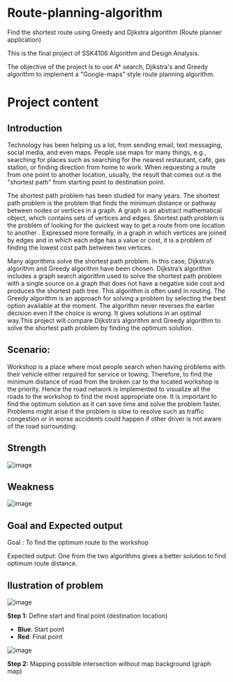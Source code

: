 # Route-planning-algorithm
Find the shortest route using Greedy and Djikstra algorithm (Route planner application)

This is the final project of SSK4106 Algorithm and Design Analysis.

The objective of the project is to use A* search, Djikstra's and Greedy algorithm to implement a "Google-maps" style route planning algorithm.

# Project content
## Introduction
Technology has been helping us a lot, from sending email, text messaging, social media, and even maps. People use maps for many things, e.g., searching for places such as searching for the nearest restaurant, café, gas station, or finding direction from home to work. When requesting a route from one point to another location, usually, the result that comes out is the "shortest path" from starting point to destination point. 

The shortest path problem has been studied for many years. The shortest path problem is the problem that finds the minimum distance or pathway between nodes or vertices in a graph. A graph is an abstract mathematical object, which contains sets of vertices and edges. Shortest path problem is the problem of looking for the quickest way to get a route from one location to another . Expressed more formally, in a graph in which vertices are joined by edges and in which each edge has a value or cost, it is a problem of finding the lowest cost path between two vertices.

Many algorithms solve the shortest path problem. In this case, Dijkstra’s algorithm and Greedy algorithm have been chosen. Dijkstra’s algorithm includes a graph search algorithm used to solve the shortest path problem with a single source on a graph that does not have a negative side cost and produces the shortest path tree. This algorithm is often used in routing. The Greedy algorithm is an approach for solving a problem by selecting the best option available at the moment. The algorithm never reverses the earlier decision even if the choice is wrong. It gives solutions in an optimal way.This project will compare Dijkstra’s algorithm and Greedy algorithm to solve the shortest path problem by finding the optimum solution.

## Scenario:
Workshop is a place where most people search when having problems with their vehicle either required for service or towing. Therefore, to find the minimum distance of road from the broken car to the located workshop is the priority. Hence the road network is implemented to visualize all the roads to the workshop to find the most appropriate one. It is important to find the optimum solution as it can save time and solve the problem faster. Problems might arise if the problem is slow to resolve such as traffic congestion or in worse accidents could happen if other driver is not aware of the road surrounding.

## Strength
![image](https://user-images.githubusercontent.com/89789650/212973828-fe2f114a-26e5-480b-9ca8-e6715f9677e5.png)

## Weakness
![image](https://user-images.githubusercontent.com/89789650/212973929-a77ca8a9-389c-40a3-865c-ba736a0a1be8.png)

## Goal and Expected output
Goal :  To find the optimum route to the workshop

Expected output: One from the two algorithms gives a better solution to find optimum route distance.

## Ilustration of problem
![image](https://user-images.githubusercontent.com/89789650/212974413-cc17f0dc-4c21-4264-86f6-7fe45342125d.png)

**Step 1:** Define start and final point (destination location)
- **Blue**: Start point
- **Red**: Final point

![image](https://user-images.githubusercontent.com/89789650/212975075-fcd755c1-bbb9-484c-9379-b5eaf1a36a32.png)

**Step 2:** Mapping possible intersection without map background (graph map)


